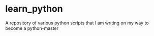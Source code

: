 # learn_python
A repository of various python scripts that I am writing on my way to become a python-master
